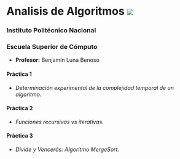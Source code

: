 # Analisis de Algoritmos <a href="https://github.com/CallmeTorre/Analisis_De_Algoritmos/blob/master/LICENSE"> <img src="https://img.shields.io/pypi/l/pipenv.svg"></a>

### Instituto Politécnico Nacional

### Escuela Superior de Cómputo

- **Profesor:** Benjamín Luna Benoso

#### Práctica 1
- *Determinación experimental de la complejidad temporal de un algoritmo.*

#### Práctica 2
- *Funciones recursivas vs iterativas.*

#### Práctica 3
- *Divide y Vencerás: Algoritmo MergeSort.*

